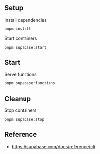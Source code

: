 

## Setup

Install dependencies

```bash
pnpm install
```

Start containers

```bash
pnpm supabase:start
```

## Start

Serve functions

```bash
pnpm supabase:functions
```

## Cleanup

Stop containers

```bash
pnpm supabase:stop
```


## Reference
- https://supabase.com/docs/reference/cli

